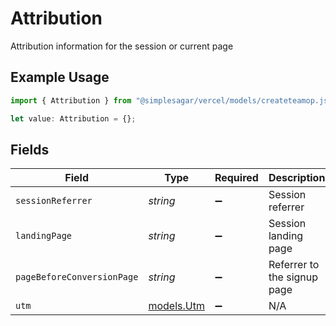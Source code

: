 # Attribution

Attribution information for the session or current page

## Example Usage

```typescript
import { Attribution } from "@simplesagar/vercel/models/createteamop.js";

let value: Attribution = {};
```

## Fields

| Field                          | Type                           | Required                       | Description                    |
| ------------------------------ | ------------------------------ | ------------------------------ | ------------------------------ |
| `sessionReferrer`              | *string*                       | :heavy_minus_sign:             | Session referrer               |
| `landingPage`                  | *string*                       | :heavy_minus_sign:             | Session landing page           |
| `pageBeforeConversionPage`     | *string*                       | :heavy_minus_sign:             | Referrer to the signup page    |
| `utm`                          | [models.Utm](../models/utm.md) | :heavy_minus_sign:             | N/A                            |